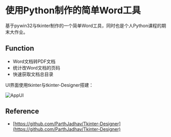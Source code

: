 # 使用Python制作的简单Word工具
基于pywin32与tkinter制作的一个简单Word工具，同时也是个人Python课程的期末大作业。  

## Function
* Word文档转PDF文档
* 统计改Word文档的页码
* 快速获取文档总目录

UI界面使用tkinter与tkinter-Designer搭建：  

![AppUI](https://pic1.imgdb.cn/item/646f521cf024cca173c3e04c.png)

## Reference
* [https://github.com/ParthJadhav/Tkinter-Designer](https://github.com/ParthJadhav/Tkinter-Designer)

